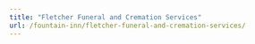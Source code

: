 ```yaml
---
title: "Fletcher Funeral and Cremation Services"
url: /fountain-inn/fletcher-funeral-and-cremation-services/
---
```

